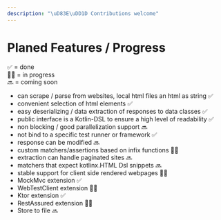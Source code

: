```yaml
---
description: "\uD83E\uDD1D Contributions welcome"
---
```


# Planed Features / Progress

✅ = done  
👩‍💻 = in progress  
🔜 = coming soon

* can scrape / parse from websites, local html files an html as string ✅
* convenient selection of html elements ✅
* easy deserializing / data extraction of responses to data classes ✅
* public interface is a Kotlin-DSL to ensure a high level of readability ✅
* non blocking / good parallelization support 🔜
* not bind to a specific test runner or framework ✅
* response can be modified 🔜
* custom matchers/assertions based on infix functions 👩‍💻
* extraction can handle paginated sites 🔜
* matchers that expect kotlinx.HTML Dsl snippets 🔜
* stable support for client side rendered webpages 👩‍💻
* MockMvc extension ✅
* WebTestClient extension 👩‍💻
* Ktor extension ✅
* RestAssured extension 👩‍💻
* Store to file 🔜

 

